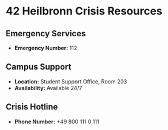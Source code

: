 # 42 Heilbronn Crisis Resources

## Emergency Services
- **Emergency Number:** 112

## Campus Support
- **Location:** Student Support Office, Room 203
- **Availability:** Available 24/7

## Crisis Hotline
- **Phone Number:** +49 800 111 0 111
